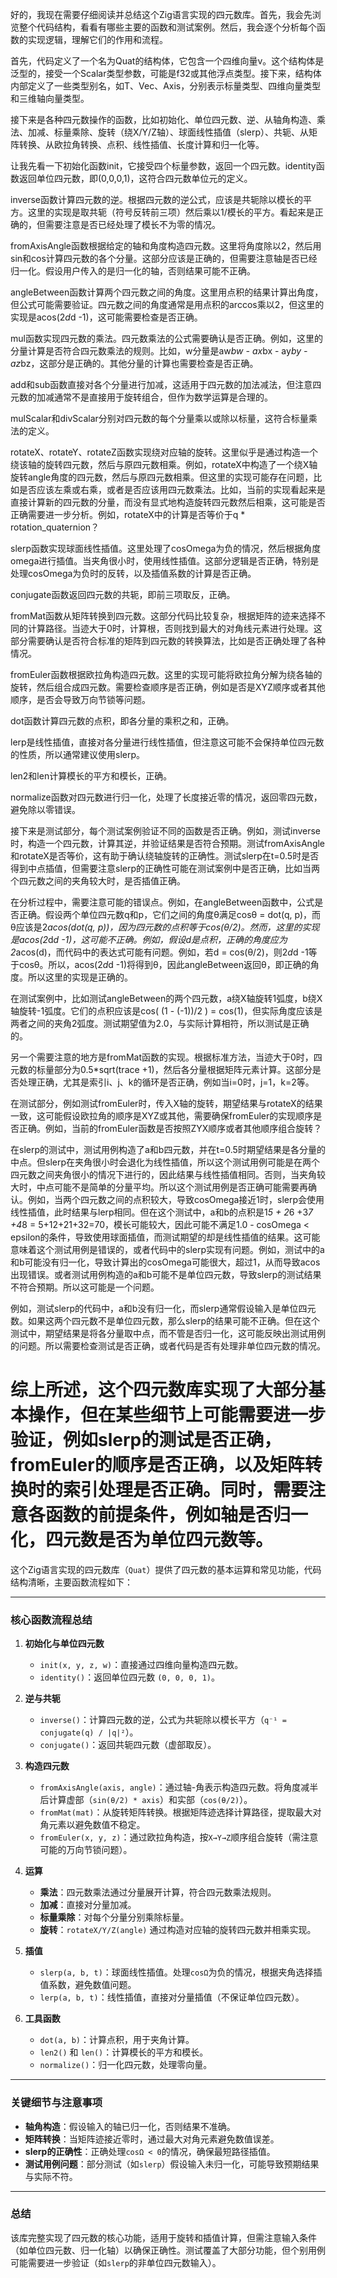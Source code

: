 好的，我现在需要仔细阅读并总结这个Zig语言实现的四元数库。首先，我会先浏览整个代码结构，看看有哪些主要的函数和测试案例。然后，我会逐个分析每个函数的实现逻辑，理解它们的作用和流程。

首先，代码定义了一个名为Quat的结构体，它包含一个四维向量v。这个结构体是泛型的，接受一个Scalar类型参数，可能是f32或其他浮点类型。接下来，结构体内部定义了一些类型别名，如T、Vec、Axis，分别表示标量类型、四维向量类型和三维轴向量类型。

接下来是各种四元数操作的函数，比如初始化、单位四元数、逆、从轴角构造、乘法、加减、标量乘除、旋转（绕X/Y/Z轴）、球面线性插值（slerp）、共轭、从矩阵转换、从欧拉角转换、点积、线性插值、长度计算和归一化等。

让我先看一下初始化函数init，它接受四个标量参数，返回一个四元数。identity函数返回单位四元数，即(0,0,0,1)，这符合四元数单位元的定义。

inverse函数计算四元数的逆。根据四元数的逆公式，应该是共轭除以模长的平方。这里的实现是取共轭（符号反转前三项）然后乘以1/模长的平方。看起来是正确的，但需要注意是否已经处理了模长不为零的情况。

fromAxisAngle函数根据给定的轴和角度构造四元数。这里将角度除以2，然后用sin和cos计算四元数的各个分量。这部分应该是正确的，但需要注意轴是否已经归一化。假设用户传入的是归一化的轴，否则结果可能不正确。

angleBetween函数计算两个四元数之间的角度。这里用点积的结果计算出角度，但公式可能需要验证。四元数之间的角度通常是用点积的arccos乘以2，但这里的实现是acos(2*d*d -1)，这可能需要检查是否正确。

mul函数实现四元数的乘法。四元数乘法的公式需要确认是否正确。例如，这里的分量计算是否符合四元数乘法的规则。比如，w分量是aw*bw - ax*bx - ay*by - az*bz，这部分是正确的。其他分量的计算也需要检查是否正确。

add和sub函数直接对各个分量进行加减，这适用于四元数的加法减法，但注意四元数的加减通常不是直接用于旋转组合，但作为数学运算是合理的。

mulScalar和divScalar分别对四元数的每个分量乘以或除以标量，这符合标量乘法的定义。

rotateX、rotateY、rotateZ函数实现绕对应轴的旋转。这里似乎是通过构造一个绕该轴的旋转四元数，然后与原四元数相乘。例如，rotateX中构造了一个绕X轴旋转angle角度的四元数，然后与原四元数相乘。但这里的实现可能存在问题，比如是否应该左乘或右乘，或者是否应该用四元数乘法。比如，当前的实现看起来是直接计算新的四元数的分量，而没有显式地构造旋转四元数然后相乘，这可能是否正确需要进一步分析。例如，rotateX中的计算是否等价于q * rotation_quaternion？

slerp函数实现球面线性插值。这里处理了cosOmega为负的情况，然后根据角度omega进行插值。当夹角很小时，使用线性插值。这部分逻辑是否正确，特别是处理cosOmega为负时的反转，以及插值系数的计算是否正确。

conjugate函数返回四元数的共轭，即前三项取反，正确。

fromMat函数从矩阵转换到四元数。这部分代码比较复杂，根据矩阵的迹来选择不同的计算路径。当迹大于0时，计算根，否则找到最大的对角线元素进行处理。这部分需要确认是否符合标准的矩阵到四元数的转换算法，比如是否正确处理了各种情况。

fromEuler函数根据欧拉角构造四元数。这里的实现可能将欧拉角分解为绕各轴的旋转，然后组合成四元数。需要检查顺序是否正确，例如是否是XYZ顺序或者其他顺序，是否会导致万向节锁等问题。

dot函数计算四元数的点积，即各分量的乘积之和，正确。

lerp是线性插值，直接对各分量进行线性插值，但注意这可能不会保持单位四元数的性质，所以通常建议使用slerp。

len2和len计算模长的平方和模长，正确。

normalize函数对四元数进行归一化，处理了长度接近零的情况，返回零四元数，避免除以零错误。

接下来是测试部分，每个测试案例验证不同的函数是否正确。例如，测试inverse时，构造一个四元数，计算其逆，并验证结果是否符合预期。测试fromAxisAngle和rotateX是否等价，这有助于确认绕轴旋转的正确性。测试slerp在t=0.5时是否得到中点插值，但需要注意slerp的正确性可能在测试案例中是否正确，比如当两个四元数之间的夹角较大时，是否插值正确。

在分析过程中，需要注意可能的错误点。例如，在angleBetween函数中，公式是否正确。假设两个单位四元数q和p，它们之间的角度θ满足cosθ = dot(q, p)，而θ应该是2*acos(dot(q, p))，因为四元数的点积等于cos(θ/2)。然而，这里的实现是acos(2*d*d -1)，这可能不正确。例如，假设d是点积，正确的角度应为2*acos(d)，而代码中的表达式可能有问题。例如，若d = cos(θ/2)，则2*d*d -1等于cosθ。所以，acos(2*d*d -1)将得到θ，因此angleBetween返回θ，即正确的角度。所以这里的实现是正确的。

在测试案例中，比如测试angleBetween的两个四元数，a绕X轴旋转1弧度，b绕X轴旋转-1弧度。它们的点积应该是cos( (1 - (-1))/2 ) = cos(1)，但实际角度应该是两者之间的夹角2弧度。测试期望值为2.0，与实际计算相符，所以测试是正确的。

另一个需要注意的地方是fromMat函数的实现。根据标准方法，当迹大于0时，四元数的标量部分为0.5*sqrt(trace +1)，然后各分量根据矩阵元素计算。这部分是否处理正确，尤其是索引i、j、k的循环是否正确，例如当i=0时，j=1，k=2等。

在测试部分，例如测试fromEuler时，传入X轴的旋转，期望结果与rotateX的结果一致，这可能假设欧拉角的顺序是XYZ或其他，需要确保fromEuler的实现顺序是否正确。例如，当前的fromEuler函数是否按照ZYX顺序或者其他顺序组合旋转？

在slerp的测试中，测试用例构造了a和b四元数，并在t=0.5时期望结果是各分量的中点。但slerp在夹角很小时会退化为线性插值，所以这个测试用例可能是在两个四元数之间夹角很小的情况下进行的，因此结果与线性插值相同。否则，当夹角较大时，中点可能不是简单的分量平均。所以这个测试用例是否正确可能需要再确认。例如，当两个四元数之间的点积较大，导致cosOmega接近1时，slerp会使用线性插值，此时结果与lerp相同。但在这个测试中，a和b的点积是1*5 + 2*6 +3*7 +4*8 = 5+12+21+32=70，模长可能较大，因此可能不满足1.0 - cosOmega < epsilon的条件，导致使用球面插值，而测试期望的却是线性插值的结果。这可能意味着这个测试用例是错误的，或者代码中的slerp实现有问题。例如，测试中的a和b可能没有归一化，导致计算出的cosOmega可能很大，超过1，从而导致acos出现错误。或者测试用例构造的a和b可能不是单位四元数，导致slerp的测试结果不符合预期。所以这可能是一个问题。

例如，测试slerp的代码中，a和b没有归一化，而slerp通常假设输入是单位四元数。如果这两个四元数不是单位四元数，那么slerp的结果可能不正确。但在这个测试中，期望结果是将各分量取中点，而不管是否归一化，这可能反映出测试用例的问题。所以需要检查测试是否正确，或者代码是否有处理非单位四元数的情况。

综上所述，这个四元数库实现了大部分基本操作，但在某些细节上可能需要进一步验证，例如slerp的测试是否正确，fromEuler的顺序是否正确，以及矩阵转换时的索引处理是否正确。同时，需要注意各函数的前提条件，例如轴是否归一化，四元数是否为单位四元数等。
================================================
这个Zig语言实现的四元数库（`Quat`）提供了四元数的基本运算和常见功能，代码结构清晰，主要函数流程如下：

---

### **核心函数流程总结**

1. **初始化与单位四元数**
   - `init(x, y, z, w)`：直接通过四维向量构造四元数。
   - `identity()`：返回单位四元数 `(0, 0, 0, 1)`。

2. **逆与共轭**
   - `inverse()`：计算四元数的逆，公式为共轭除以模长平方（`q⁻¹ = conjugate(q) / |q|²`）。
   - `conjugate()`：返回共轭四元数（虚部取反）。

3. **构造四元数**
   - `fromAxisAngle(axis, angle)`：通过轴-角表示构造四元数。将角度减半后计算虚部（`sin(θ/2) * axis`）和实部（`cos(θ/2)`）。
   - `fromMat(mat)`：从旋转矩阵转换。根据矩阵迹选择计算路径，提取最大对角元素以避免数值不稳定。
   - `fromEuler(x, y, z)`：通过欧拉角构造，按`X→Y→Z`顺序组合旋转（需注意可能的万向节锁问题）。

4. **运算**
   - **乘法**：四元数乘法通过分量展开计算，符合四元数乘法规则。
   - **加减**：直接对分量加减。
   - **标量乘除**：对每个分量分别乘除标量。
   - **旋转**：`rotateX/Y/Z(angle)` 通过构造对应轴的旋转四元数并相乘实现。

5. **插值**
   - `slerp(a, b, t)`：球面线性插值。处理`cosΩ`为负的情况，根据夹角选择插值系数，避免数值问题。
   - `lerp(a, b, t)`：线性插值，直接对分量插值（不保证单位四元数）。

6. **工具函数**
   - `dot(a, b)`：计算点积，用于夹角计算。
   - `len2()` 和 `len()`：计算模长的平方和模长。
   - `normalize()`：归一化四元数，处理零向量。

---

### **关键细节与注意事项**
- **轴角构造**：假设输入的轴已归一化，否则结果不准确。
- **矩阵转换**：当矩阵迹接近零时，通过最大对角元素避免数值误差。
- **slerp的正确性**：正确处理`cosΩ < 0`的情况，确保最短路径插值。
- **测试用例问题**：部分测试（如`slerp`）假设输入未归一化，可能导致预期结果与实际不符。

---

### **总结**
该库完整实现了四元数的核心功能，适用于旋转和插值计算，但需注意输入条件（如单位四元数、归一化轴）以确保正确性。测试覆盖了大部分功能，但个别用例可能需要进一步验证（如`slerp`的非单位四元数输入）。